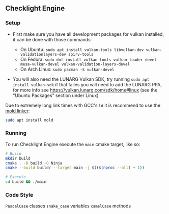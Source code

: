## Checklight Engine

### Setup

- First make sure you have all development packages for vulkan installed, it can be done with those commands:
  
  - On Ubuntu: `sudo apt install vulkan-tools libvulkan-dev vulkan-validationlayers-dev spirv-tools`
  - On Fedora: `sudo dnf install vulkan-tools vulkan-loader-devel mesa-vulkan-devel vulkan-validation-layers-devel`
  - On Arch Linux: `sudo pacman -S vulkan-devel`

- You will also need the LUNARG Vulkan SDK, try running `sudo apt install vulkan-sdk` if that failes you will need to add the LUNARG PPA,
  for more info see https://vulkan.lunarg.com/sdk/home#linux (see the "Ubuntu Packages" section under Linux)

Due to extremely long link times with GCC's `ld` it is recommend 
to use the [mold linker](https://github.com/rui314/mold):

```bash
sudo apt install mold
```

### Running

To run Checklight Engine execute the `main` cmake target, 
like so:

```bash
# Build
mkdir build
cmake . -B build -G Ninja
cmake --build build/ --target main -j $(($(nproc --all) + 1))

# Execute
cd build && ./main
```

### Code Style

`PascalCase` classes
`snake_case` variables
`camelCase` methods



